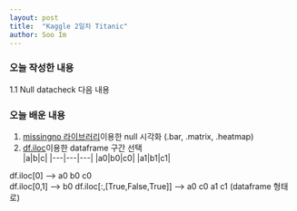 ```yaml
---
layout: post
title:  "Kaggle 2일차 Titanic"
author: Soo Im
---
```

### 오늘 작성한 내용  
1.1 Null datacheck 다음 내용  
### 오늘 배운 내용
1. [missingno 라이브러리](https://towardsdatascience.com/visualize-missing-values-with-missingno-ad4d938b00a1)이용한 null 시각화 (.bar, .matrix, .heatmap)  
2. [df.iloc](https://pandas.pydata.org/pandas-docs/stable/reference/api/pandas.DataFrame.iloc.html)이용한 dataframe 구간 선택  
|a|b|c|
|---|---|---|
|a0|b0|c0|
|a1|b1|c1|
  
df.iloc[0] --> a0 b0 c0  
df.iloc[0,1] --> b0
df.iloc[:,[True,False,True]] --> a0 c0 a1 c1 (dataframe 형태로)  
